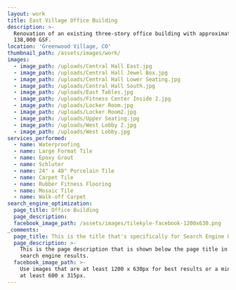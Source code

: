 ```yaml
---
layout: work
title: East Village Office Building
description: >-
  Renovation of an existing three-story office building with approximately
  138,000 GSF.
location: 'Greenwood Village, CO'
thumbnail_path: /assets/images/work/
images:
  - image_path: /uploads/Central Hall East.jpg
  - image_path: /uploads/Central Hall Jewel Box.jpg
  - image_path: /uploads/Central Hall Lower Seating.jpg
  - image_path: /uploads/Central Hall South.jpg
  - image_path: /uploads/East Tables.jpg
  - image_path: /uploads/Fitness Center Inside 2.jpg
  - image_path: /uploads/Locker Room.jpg
  - image_path: /uploads/Locker Room2.jpg
  - image_path: /uploads/Upper Seating.jpg
  - image_path: /uploads/West Lobby 2.jpg
  - image_path: /uploads/West Lobby.jpg
services_performed:
  - name: Waterproofing
  - name: Large Format Tile
  - name: Epoxy Grout
  - name: Schluter
  - name: 24" x 48" Porcelain Tile
  - name: Carpet Tile
  - name: Rubber Fitness Flooring
  - name: Mosaic Tile
  - name: Walk-off Carpet
search_engine_optimization:
  page_title: Office Building
  page_description:
  facebook_image_path: /assets/images/tilekyle-facebook-1200x630.png
_comments:
  page_title: This is the title that's specifically for Search Engine Optimization.
  page_description: >-
    This is the page description that is shown below the page title in the
    search engine results.
  facebook_image_path: >-
    Use images that are at least 1200 x 630px for best results or a minimum of
    at least 600 x 315px.
---
```


